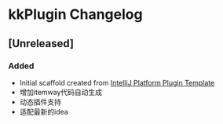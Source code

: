 <!-- Keep a Changelog guide -> https://keepachangelog.com -->

# kkPlugin Changelog

## [Unreleased]
### Added
- Initial scaffold created from [IntelliJ Platform Plugin Template](https://github.com/JetBrains/intellij-platform-plugin-template)
- 增加itemway代码自动生成
- 动态插件支持
- 适配最新的idea